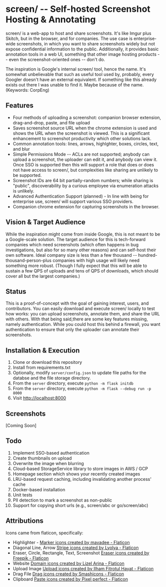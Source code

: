# screen/ -- Self-hosted Screenshot Hosting & Annotating

screen/ is a web-app to host and share screenshots. It's like Imgur plus Skitch,
but in the browser, and for companies. The use case is enterprise-wide
screenshots, in which you want to share screenshots widely but not expose
confidential information to the public. Additionally, it provides basic
annotation tools in a web UI, something that other image hosting products --
even the screenshot-oriented ones -- don't do.

The inspiration is Google's internal screen/ tool, hence the name. It's
somewhat unbelievable that such as useful tool used by, probably, every
Googler doesn't have an external equivalent. If something like this already
exists out there I was unable to find it. Maybe because of the name.
(Keywords: CorpEng)

## Features

- Four methods of uploading a screenshot: companion browser extension,
  drag-and-drop, paste, and file upload
- Saves screenshot source URL when the chrome extension is used and shows the
  URL when the screenshot is viewed. This is a significant enhancement to
  screenshot productivity which other solutions lack.
- Common annotation tools: lines, arrows, highlghter, boxes, circles, text,
  and blur
- Simple Permissions Mode -- ACLs are not supported; anybody can upload a
  screenshot, the uploader can edit it, and anybody can view it. Once SSO is
  supported then this will support a role that does or does not have access
  to screen/, but complexities like sharing are unlikely to be supported.
- Screenshot IDs are 64 bit partially-random numbers; while sharing is "public",
  discoverability by a curious employee via enumeration attacks is unlikely.
- Advanced Authentication Support (planned) - In line with being for enterprise
  use, screen/ will support various SSO providers.
- Companion chrome extension for capturing screenshots in the browser.

## Vision & Target Audience

While the inspiration might come from inside Google, this is not meant to be a
Google-scale solution. The target audience for this is tech-forward companies
which need screenshots (which often happens in bug investigations, but also for
so many other reasons) and can self-host their own software. Ideal company size
is less than a few thousand -- hundred-thousand-person-plus companies with high
usage will likely need something more robust. (Though I fully expect that this
will be able to sustain a few QPS of uploads and tens of QPS of downloads, which
should cover all but the largest companies.)

## Status

This is a proof-of-concept with the goal of gaining interest, users, and
contributors. You can easily download and execute screen/ locally to test how
works: you can upload screenshots, annotate them, and share the URL with others.
With that being said,there are some key features missing, namely authentication.
While you could host this behind a firewall, you want authentication to ensure
that only the uploader can annotate their screenshots.

## Installation & Execution

1. Clone or download this repository
1. Install from requirements.txt
1. Optionally, modify `server/config.json` to update file paths for the databse
   and the file storage directory.
1. From the `server` directory, execute `python -m flask initdb`
1. From the `server` directory, execute `python -m flask --debug run -p 8000`
1. Visit [http://localhost:8000](http://localhost:8000)

## Screenshots

[Coming Soon]

## Todo

1. Implement SSO-based authentication
1. Create thumbnails on upload
1. Overwrite the image when blurring
1. Cloud-based StorageService library to store images in AWS / GCP
1. Homepage section which shows your recently created images
1. LRU-based request caching, including invalidating another process' cache
1. Docker-based installation
1. Unit tests
1. PII detection to mark a screenshot as non-public
1. Support for copying short urls (e.g., screen/abc or go/screen/abc)

## Attributions

Icons came from flaticon, specifically:

- Highlighter - <a href="https://www.flaticon.com/free-icons/marker"
  title="marker icons">Marker icons created by mavadee - Flaticon</a>
- Diagonal Line, Arrow <a href="https://www.flaticon.com/free-icons/stripe"
  title="stripe icons">Stripe icons created by Lyolya - Flaticon</a>
- Eraser, Circle, Rectangle, Text, Screenshot <a
  href="https://www.flaticon.com/free-icons/eraser" title="eraser icons">Eraser
  icons created by Freepik - Flaticon</a>
- Website <a href="https://www.flaticon.com/free-icons/domain" title="domain
  icons">Domain icons created by Lizel Arina - Flaticon</a>
- Upload Image <a href="https://www.flaticon.com/free-icons/upload"
  title="upload icons">Upload icons created by Ilham Fitrotul Hayat -
  Flaticon</a>
- Drag File <a href="https://www.flaticon.com/free-icons/drag" title="drag
  icons">Drag icons created by Smashicons - Flaticon</a>
- Clipboard <a href="https://www.flaticon.com/free-icons/paste" title="paste
  icons">Paste icons created by Pixel perfect - Flaticon</a>
